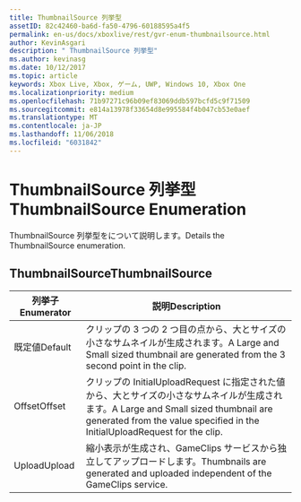 ```yaml
---
title: ThumbnailSource 列挙型
assetID: 82c42460-ba6d-fa50-4796-60188595a4f5
permalink: en-us/docs/xboxlive/rest/gvr-enum-thumbnailsource.html
author: KevinAsgari
description: " ThumbnailSource 列挙型"
ms.author: kevinasg
ms.date: 10/12/2017
ms.topic: article
keywords: Xbox Live, Xbox, ゲーム, UWP, Windows 10, Xbox One
ms.localizationpriority: medium
ms.openlocfilehash: 71b97271c96b09ef83069ddb597bcfd5c9f71509
ms.sourcegitcommit: e814a13978f33654d8e995584f4b047cb53e0aef
ms.translationtype: MT
ms.contentlocale: ja-JP
ms.lasthandoff: 11/06/2018
ms.locfileid: "6031842"
---
```

# <a name="thumbnailsource-enumeration"></a><span data-ttu-id="ac26f-104">ThumbnailSource 列挙型</span><span class="sxs-lookup"><span data-stu-id="ac26f-104">ThumbnailSource Enumeration</span></span>
<span data-ttu-id="ac26f-105">ThumbnailSource 列挙型をについて説明します。</span><span class="sxs-lookup"><span data-stu-id="ac26f-105">Details the ThumbnailSource enumeration.</span></span> 
<a id="ID4ER"></a>

 
## <a name="thumbnailsource"></a><span data-ttu-id="ac26f-106">ThumbnailSource</span><span class="sxs-lookup"><span data-stu-id="ac26f-106">ThumbnailSource</span></span>
 
| <b><span data-ttu-id="ac26f-107">列挙子</span><span class="sxs-lookup"><span data-stu-id="ac26f-107">Enumerator</span></span></b>| <b><span data-ttu-id="ac26f-108">説明</span><span class="sxs-lookup"><span data-stu-id="ac26f-108">Description</span></span></b>| 
| --- | --- | 
| <span data-ttu-id="ac26f-109">既定値</span><span class="sxs-lookup"><span data-stu-id="ac26f-109">Default</span></span>| <span data-ttu-id="ac26f-110">クリップの 3 つの 2 つ目の点から、大とサイズの小さなサムネイルが生成されます。</span><span class="sxs-lookup"><span data-stu-id="ac26f-110">A Large and Small sized thumbnail are generated from the 3 second point in the clip.</span></span>| 
| <span data-ttu-id="ac26f-111">Offset</span><span class="sxs-lookup"><span data-stu-id="ac26f-111">Offset</span></span>| <span data-ttu-id="ac26f-112">クリップの InitialUploadRequest に指定された値から、大とサイズの小さなサムネイルが生成されます。</span><span class="sxs-lookup"><span data-stu-id="ac26f-112">A Large and Small sized thumbnail are generated from the value specified in the InitialUploadRequest for the clip.</span></span>| 
| <span data-ttu-id="ac26f-113">Upload</span><span class="sxs-lookup"><span data-stu-id="ac26f-113">Upload</span></span>| <span data-ttu-id="ac26f-114">縮小表示が生成され、GameClips サービスから独立してアップロードします。</span><span class="sxs-lookup"><span data-stu-id="ac26f-114">Thumbnails are generated and uploaded independent of the GameClips service.</span></span>| 
  